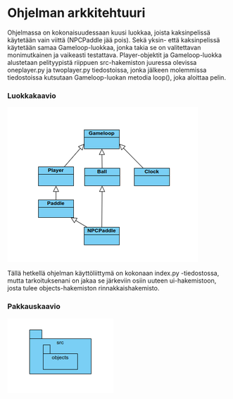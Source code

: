 # Ohjelman arkkitehtuuri

Ohjelmassa on kokonaisuudessaan kuusi luokkaa, joista kaksinpelissä käytetään vain viittä (NPCPaddle jää pois). Sekä yksin- että kaksinpelissä käytetään samaa Gameloop-luokkaa, jonka takia se on valitettavan monimutkainen ja vaikeasti testattava. Player-objektit ja Gameloop-luokka alustetaan pelityypistä riippuen src-hakemiston juuressa olevissa oneplayer.py ja twoplayer.py tiedostoissa, jonka jälkeen molemmissa tiedostoissa kutsutaan Gameloop-luokan metodia loop(), joka aloittaa pelin.
### Luokkakaavio
![Luokkakaavio](./kuvat/luokka.png)

Tällä hetkellä ohjelman käyttöliittymä on kokonaan index.py -tiedostossa, mutta tarkoituksenani on jakaa se järkeviin osiin uuteen ui-hakemistoon, josta tulee objects-hakemiston rinnakkaishakemisto.
### Pakkauskaavio
![Pakkauskaavio](./kuvat/pakkaus.png)
